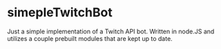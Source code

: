 # simepleTwitchBot
Just a simple implementation of a Twitch API bot. Written in node.JS and utilizes a couple prebuilt modules that are kept up to date.
